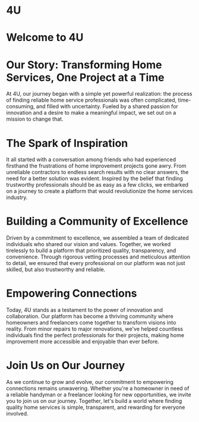 # 4U
# Welcome to 4U
# Our Story: Transforming Home Services, One Project at a Time
At 4U, our journey began with a simple yet powerful realization: the process of finding reliable home service professionals was often complicated, time-consuming, and filled with uncertainty. Fueled by a shared passion for innovation and a desire to make a meaningful impact, we set out on a mission to change that.

# The Spark of Inspiration
It all started with a conversation among friends who had experienced firsthand the frustrations of home improvement projects gone awry. From unreliable contractors to endless search results with no clear answers, the need for a better solution was evident. Inspired by the belief that finding trustworthy professionals should be as easy as a few clicks, we embarked on a journey to create a platform that would revolutionize the home services industry.

# Building a Community of Excellence
Driven by a commitment to excellence, we assembled a team of dedicated individuals who shared our vision and values. Together, we worked tirelessly to build a platform that prioritized quality, transparency, and convenience. Through rigorous vetting processes and meticulous attention to detail, we ensured that every professional on our platform was not just skilled, but also trustworthy and reliable.

# Empowering Connections
Today, 4U stands as a testament to the power of innovation and collaboration. Our platform has become a thriving community where homeowners and freelancers come together to transform visions into reality. From minor repairs to major renovations, we've helped countless individuals find the perfect professionals for their projects, making home improvement more accessible and enjoyable than ever before.

# Join Us on Our Journey
As we continue to grow and evolve, our commitment to empowering connections remains unwavering. Whether you're a homeowner in need of a reliable handyman or a freelancer looking for new opportunities, we invite you to join us on our journey. Together, let's build a world where finding quality home services is simple, transparent, and rewarding for everyone involved.
